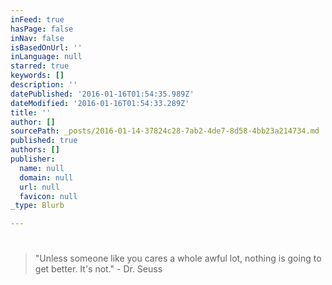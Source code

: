 ```yaml
---
inFeed: true
hasPage: false
inNav: false
isBasedOnUrl: ''
inLanguage: null
starred: true
keywords: []
description: ''
datePublished: '2016-01-16T01:54:35.989Z'
dateModified: '2016-01-16T01:54:33.289Z'
title: ''
author: []
sourcePath: _posts/2016-01-14-37824c28-7ab2-4de7-8d58-4bb23a214734.md
published: true
authors: []
publisher:
  name: null
  domain: null
  url: null
  favicon: null
_type: Blurb

---
```

# 
> 
> ## 
> 
> "Unless someone like you cares a whole awful lot, nothing is going to get better. It's not." - Dr. Seuss